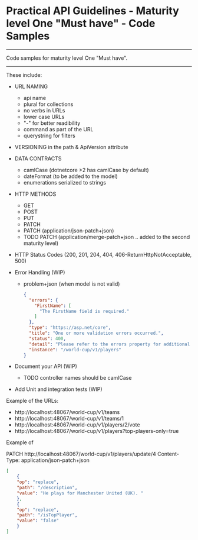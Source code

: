 # Practical API Guidelines - Maturity level One "Must have" - Code Samples
****************************************************************
Code samples for maturity level One "Must have".
****************************************************************

These include:
- URL NAMING
	+ api name 
	+ plural for collections
	+ no verbs in URLs
	+ lower case URLs
	+ "-" for better readibility
	+ command as part of the URL 
	+ querystring for filters

- VERSIONING in the path & ApiVersion attribute

- DATA CONTRACTS
	+ camlCase (dotnetcore >2 has camlCase by default)
	+ dateFormat (to be added to the model)
	+ enumerations serialized to strings

- HTTP METHODS
	+ GET
	+ POST
	+ PUT
	+ PATCH
	+ PATCH (application/json-patch+json)
	- TODO PATCH (application/merge-patch+json .. added to the second maturity level)

- HTTP Status Codes (200, 201, 204, 404, 406-ReturnHttpNotAcceptable, 500)

- Error Handling (WIP)
	+ problem+json (when model is not valid)
		```json
		{
		  "errors": {
			"FirstName": [
			  "The FirstName field is required."
			]
		  },
		  "type": "https://asp.net/core",
		  "title": "One or more validation errors occurred.",
		  "status": 400,
		  "detail": "Please refer to the errors property for additional details.",
		  "instance": "/world-cup/v1/players"
		}
		```

- Document your API (WIP)
	+ TODO controller names should be camlCase

- Add Unit and integration tests (WIP)


Example of the URLs:
- http://localhost:48067/world-cup/v1/teams
- http://localhost:48067/world-cup/v1/teams/1
- http://localhost:48067/world-cup/v1/players/2/vote
- http://localhost:48067/world-cup/v1/players?top-players-only=true


Example of

PATCH http://localhost:48067/world-cup/v1/players/update/4
Content-Type: application/json-patch+json
```json
[
	{ 
	"op": "replace", 
	"path": "/description", 
	"value": "He plays for Manchester United (UK). " 
	},
	{ 
	"op": "replace", 
	"path": "/isTopPlayer", 
	"value": "false" 
	}	
]
```
